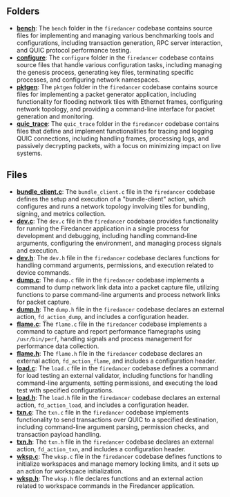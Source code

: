 ## Folders
- **[bench](commands/bench.driver.md)**: The `bench` folder in the `firedancer` codebase contains source files for implementing and managing various benchmarking tools and configurations, including transaction generation, RPC server interaction, and QUIC protocol performance testing.
- **[configure](commands/configure.driver.md)**: The `configure` folder in the `firedancer` codebase contains source files that handle various configuration tasks, including managing the genesis process, generating key files, terminating specific processes, and configuring network namespaces.
- **[pktgen](commands/pktgen.driver.md)**: The `pktgen` folder in the `firedancer` codebase contains source files for implementing a packet generator application, including functionality for flooding network tiles with Ethernet frames, configuring network topology, and providing a command-line interface for packet generation and monitoring.
- **[quic_trace](commands/quic_trace.driver.md)**: The `quic_trace` folder in the `firedancer` codebase contains files that define and implement functionalities for tracing and logging QUIC connections, including handling frames, processing logs, and passively decrypting packets, with a focus on minimizing impact on live systems.

## Files
- **[bundle_client.c](commands/bundle_client.c.driver.md)**: The `bundle_client.c` file in the `firedancer` codebase defines the setup and execution of a "bundle-client" action, which configures and runs a network topology involving tiles for bundling, signing, and metrics collection.
- **[dev.c](commands/dev.c.driver.md)**: The `dev.c` file in the `firedancer` codebase provides functionality for running the Firedancer application in a single process for development and debugging, including handling command-line arguments, configuring the environment, and managing process signals and execution.
- **[dev.h](commands/dev.h.driver.md)**: The `dev.h` file in the `firedancer` codebase declares functions for handling command arguments, permissions, and execution related to device commands.
- **[dump.c](commands/dump.c.driver.md)**: The `dump.c` file in the `firedancer` codebase implements a command to dump network link data into a packet capture file, utilizing functions to parse command-line arguments and process network links for packet capture.
- **[dump.h](commands/dump.h.driver.md)**: The `dump.h` file in the `firedancer` codebase declares an external action, `fd_action_dump`, and includes a configuration header.
- **[flame.c](commands/flame.c.driver.md)**: The `flame.c` file in the `firedancer` codebase implements a command to capture and report performance flamegraphs using `/usr/bin/perf`, handling signals and process management for performance data collection.
- **[flame.h](commands/flame.h.driver.md)**: The `flame.h` file in the `firedancer` codebase declares an external action, `fd_action_flame`, and includes a configuration header.
- **[load.c](commands/load.c.driver.md)**: The `load.c` file in the `firedancer` codebase defines a command for load testing an external validator, including functions for handling command-line arguments, setting permissions, and executing the load test with specified configurations.
- **[load.h](commands/load.h.driver.md)**: The `load.h` file in the `firedancer` codebase declares an external action, `fd_action_load`, and includes a configuration header.
- **[txn.c](commands/txn.c.driver.md)**: The `txn.c` file in the `firedancer` codebase implements functionality to send transactions over QUIC to a specified destination, including command-line argument parsing, permission checks, and transaction payload handling.
- **[txn.h](commands/txn.h.driver.md)**: The `txn.h` file in the `firedancer` codebase declares an external action, `fd_action_txn`, and includes a configuration header.
- **[wksp.c](commands/wksp.c.driver.md)**: The `wksp.c` file in the `firedancer` codebase defines functions to initialize workspaces and manage memory locking limits, and it sets up an action for workspace initialization.
- **[wksp.h](commands/wksp.h.driver.md)**: The `wksp.h` file declares functions and an external action related to workspace commands in the Firedancer application.
